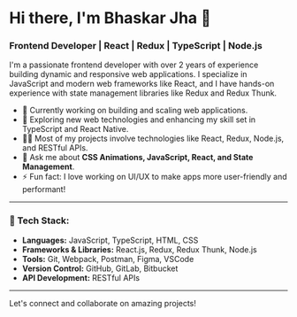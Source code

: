 # Hi there, I'm Bhaskar Jha 👋

### Frontend Developer | React | Redux | TypeScript | Node.js

I'm a passionate frontend developer with over 2 years of experience building dynamic and responsive web applications. I specialize in JavaScript and modern web frameworks like React, and I have hands-on experience with state management libraries like Redux and Redux Thunk.

- 🔭 Currently working on building and scaling web applications.
- 🌱 Exploring new web technologies and enhancing my skill set in TypeScript and React Native.
- 👨‍💻 Most of my projects involve technologies like React, Redux, Node.js, and RESTful APIs.
- 💬 Ask me about **CSS Animations, JavaScript, React, and State Management**.
- ⚡ Fun fact: I love working on UI/UX to make apps more user-friendly and performant!

---

### 🚀 Tech Stack:

- **Languages:** JavaScript, TypeScript, HTML, CSS
- **Frameworks & Libraries:** React.js, Redux, Redux Thunk, Node.js
- **Tools:** Git, Webpack, Postman, Figma, VSCode
- **Version Control:** GitHub, GitLab, Bitbucket
- **API Development:** RESTful APIs

---

Let's connect and collaborate on amazing projects!
